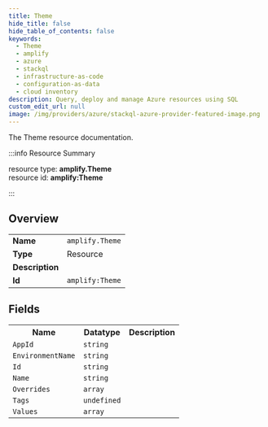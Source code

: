 ```yaml
---
title: Theme
hide_title: false
hide_table_of_contents: false
keywords:
  - Theme
  - amplify
  - azure
  - stackql
  - infrastructure-as-code
  - configuration-as-data
  - cloud inventory
description: Query, deploy and manage Azure resources using SQL
custom_edit_url: null
image: /img/providers/azure/stackql-azure-provider-featured-image.png
---
```

The Theme resource documentation.

:::info Resource Summary

<div class="row">
<div class="providerDocColumn">
<span>resource type:&nbsp;<b>amplify.Theme</b></span><br />
<span>resource id:&nbsp;<b>amplify:Theme</b></span><br />
</div>
</div>

:::

## Overview
<table><tbody>
<tr><td><b>Name</b></td><td><code>amplify.Theme</code></td></tr>
<tr><td><b>Type</b></td><td>Resource</td></tr>
<tr><td><b>Description</b></td><td></td></tr>
<tr><td><b>Id</b></td><td><code>amplify:Theme</code></td></tr>
</tbody></table>

## Fields
<table><tbody>
<tr><th>Name</th><th>Datatype</th><th>Description</th></tr>
<tr><td><code>AppId</code></td><td><code>string</code></td><td></td></tr><tr><td><code>EnvironmentName</code></td><td><code>string</code></td><td></td></tr><tr><td><code>Id</code></td><td><code>string</code></td><td></td></tr><tr><td><code>Name</code></td><td><code>string</code></td><td></td></tr><tr><td><code>Overrides</code></td><td><code>array</code></td><td></td></tr><tr><td><code>Tags</code></td><td><code>undefined</code></td><td></td></tr><tr><td><code>Values</code></td><td><code>array</code></td><td></td></tr>
</tbody></table>